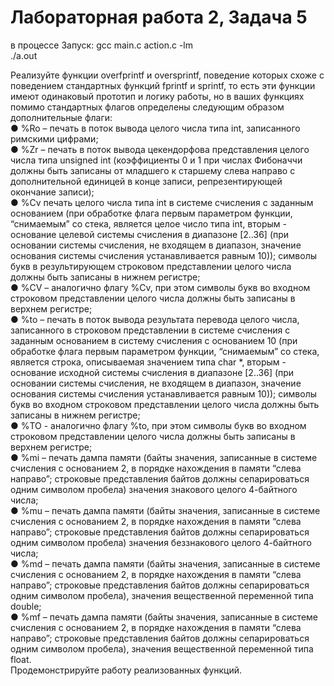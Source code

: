 # Лабораторная работа 2, Задача 5
в процессе
Запуск: gcc main.c action.c -lm  
./a.out  


Реализуйте функции overfprintf и oversprintf, поведение которых схоже с поведением
стандартных функций fprintf и sprintf, то есть эти функции имеют одинаковый
прототип и логику работы, но в ваших функциях помимо стандартных флагов
определены следующим образом дополнительные флаги:  
● %Ro – печать в поток вывода целого числа типа int, записанного римскими
цифрами;  
● %Zr – печать в поток вывода цекендорфова представления целого числа типа
unsigned int (коэффициенты 0 и 1 при числах Фибоначчи должны быть записаны
от младшего к старшему слева направо с дополнительной единицей в конце
записи, репрезентирующей окончание записи);  
● %Cv печать целого числа типа int в системе счисления с заданным основанием
(при обработке флага первым параметром функции, “снимаемым” со стека,
является целое число типа int, вторым - основание целевой системы счисления в
диапазоне [2..36] (при основании системы счисления, не входящем в диапазон,
значение основания системы счисления устанавливается равным 10)); символы
букв в результирующем строковом представлении целого числа должны быть
записаны в нижнем регистре;  
● %CV – аналогично флагу %Cv, при этом символы букв во входном строковом
представлении целого числа должны быть записаны в верхнем регистре;  
● %to – печать в поток вывода результата перевода целого числа, записанного в
строковом представлении в системе счисления с заданным основанием в
систему счисления с основанием 10 (при обработке флага первым параметром
функции, “снимаемым” со стека, является строка, описываемая значением типа
char *, вторым - основание исходной системы счисления в диапазоне [2..36] (при
основании системы счисления, не входящем в диапазон, значение основания
системы счисления устанавливается равным 10)); символы букв во входном
строковом представлении целого числа должны быть записаны в нижнем
регистре;  
● %TO - аналогично флагу %to, при этом символы букв во входном строковом
представлении целого числа должны быть записаны в верхнем регистре;  
● %mi – печать дампа памяти (байты значения, записанные в системе счисления с
основанием 2, в порядке нахождения в памяти “слева направо”; строковые
представления байтов должны сепарироваться одним символом пробела)
значения знакового целого 4-байтного числа;  
● %mu – печать дампа памяти (байты значения, записанные в системе счисления с
основанием 2, в порядке нахождения в памяти “слева направо”; строковые
представления байтов должны сепарироваться одним символом пробела)
значения беззнакового целого 4-байтного числа;  
● %md – печать дампа памяти (байты значения, записанные в системе счисления с
основанием 2, в порядке нахождения в памяти “слева направо”; строковые
представления байтов должны сепарироваться одним символом пробела),
значения вещественной переменной типа double;  
● %mf – печать дампа памяти (байты значения, записанные в системе счисления с
основанием 2, в порядке нахождения в памяти “слева направо”; строковые
представления байтов должны сепарироваться одним символом пробела),
значения вещественной переменной типа float.  
Продемонстрируйте работу реализованных функций.
  
